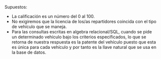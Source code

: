 Supuestos:

- La calificación es un número del 0 al 100. 
- No exigiremos que la licencia de los/as repartidores coincida con el tipo de vehículo que se maneja.
- Para las consultas escritas en algebra relacional/SQL, cuando se pide un determinado vehículo bajo los criterios específicados, lo que se retorna de nuestra respuesta es la patente del vehículo puesto que esta es única para cada vehículo y por tanto es la llave natural que se usa en la base de datos.